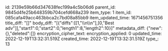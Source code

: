 id: 2139e59b66d347638fec199a4c5b06d6
parent_id: 9845d4fe25b648359b704cefd668a239
item_type: 1
item_id: 085cafa49acc463bbca2c7bd08a85bb9
item_updated_time: 1671456751356
title_diff: "[]"
body_diff: "[{\"diffs\":[[1,\"\\\n\\\n\"],[0,\"Best adv\"]],\"start1\":0,\"start2\":0,\"length1\":8,\"length2\":10}]"
metadata_diff: {"new":{},"deleted":[]}
encryption_cipher_text: 
encryption_applied: 0
updated_time: 2022-12-19T13:32:31.519Z
created_time: 2022-12-19T13:32:31.519Z
type_: 13